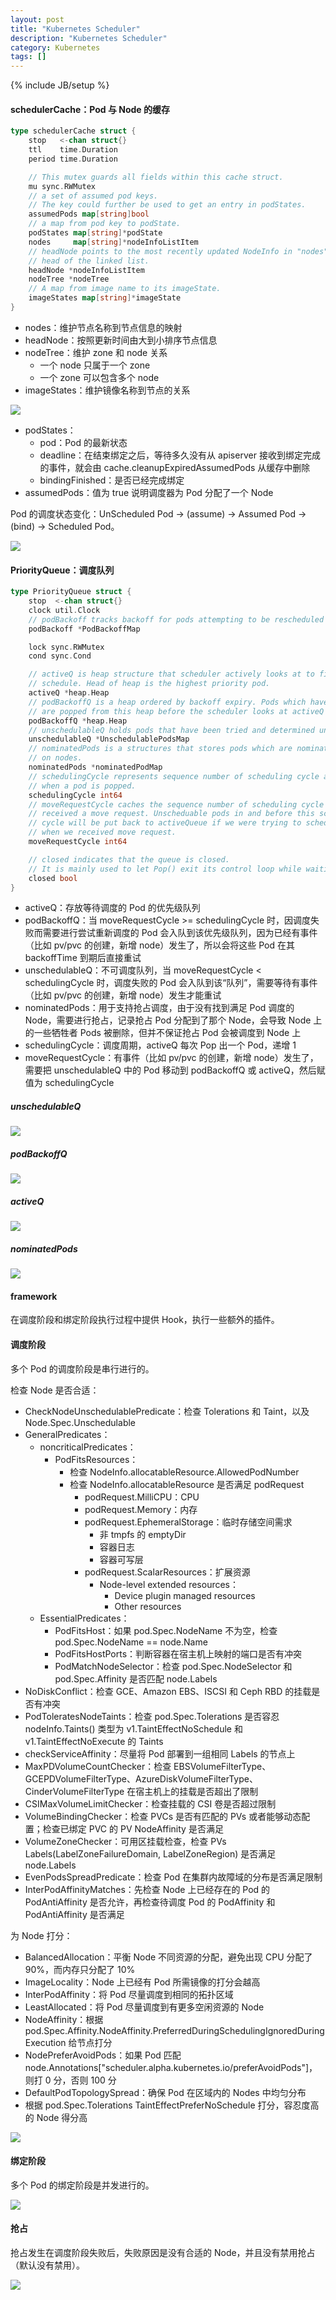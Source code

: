 ```yaml
---
layout: post
title: "Kubernetes Scheduler"
description: "Kubernetes Scheduler"
category: Kubernetes
tags: []
---
```

{% include JB/setup %}

#### schedulerCache：Pod 与 Node 的缓存

```go
type schedulerCache struct {
	stop   <-chan struct{}
	ttl    time.Duration
	period time.Duration

	// This mutex guards all fields within this cache struct.
	mu sync.RWMutex
	// a set of assumed pod keys.
	// The key could further be used to get an entry in podStates.
	assumedPods map[string]bool
	// a map from pod key to podState.
	podStates map[string]*podState
	nodes     map[string]*nodeInfoListItem
	// headNode points to the most recently updated NodeInfo in "nodes". It is the
	// head of the linked list.
	headNode *nodeInfoListItem
	nodeTree *nodeTree
	// A map from image name to its imageState.
	imageStates map[string]*imageState
}
```

* nodes：维护节点名称到节点信息的映射
* headNode：按照更新时间由大到小排序节点信息
* nodeTree：维护 zone 和 node 关系
    * 一个 node 只属于一个 zone
    * 一个 zone 可以包含多个 node
* imageStates：维护镜像名称到节点的关系

![](/assets/img/kubernetes-scheduler-node.png)

* podStates：
    * pod：Pod 的最新状态
    * deadline：在结束绑定之后，等待多久没有从 apiserver 接收到绑定完成的事件，就会由 cache.cleanupExpiredAssumedPods 从缓存中删除
    * bindingFinished：是否已经完成绑定
* assumedPods：值为 true 说明调度器为 Pod 分配了一个 Node

Pod 的调度状态变化：UnScheduled Pod -> (assume) -> Assumed Pod -> (bind) -> Scheduled Pod。

![](/assets/img/kubernetes-scheduler-pod.png)

<!--more-->

#### PriorityQueue：调度队列

```go
type PriorityQueue struct {
	stop  <-chan struct{}
	clock util.Clock
	// podBackoff tracks backoff for pods attempting to be rescheduled
	podBackoff *PodBackoffMap

	lock sync.RWMutex
	cond sync.Cond

	// activeQ is heap structure that scheduler actively looks at to find pods to
	// schedule. Head of heap is the highest priority pod.
	activeQ *heap.Heap
	// podBackoffQ is a heap ordered by backoff expiry. Pods which have completed backoff
	// are popped from this heap before the scheduler looks at activeQ
	podBackoffQ *heap.Heap
	// unschedulableQ holds pods that have been tried and determined unschedulable.
	unschedulableQ *UnschedulablePodsMap
	// nominatedPods is a structures that stores pods which are nominated to run
	// on nodes.
	nominatedPods *nominatedPodMap
	// schedulingCycle represents sequence number of scheduling cycle and is incremented
	// when a pod is popped.
	schedulingCycle int64
	// moveRequestCycle caches the sequence number of scheduling cycle when we
	// received a move request. Unscheduable pods in and before this scheduling
	// cycle will be put back to activeQueue if we were trying to schedule them
	// when we received move request.
	moveRequestCycle int64

	// closed indicates that the queue is closed.
	// It is mainly used to let Pop() exit its control loop while waiting for an item.
	closed bool
}
```

* activeQ：存放等待调度的 Pod 的优先级队列
* podBackoffQ：当 moveRequestCycle >= schedulingCycle 时，因调度失败而需要进行尝试重新调度的 Pod 会入队到该优先级队列，因为已经有事件（比如 pv/pvc 的创建，新增 node）发生了，所以会将这些 Pod 在其 backoffTime 到期后直接重试
* unschedulableQ：不可调度队列，当 moveRequestCycle < schedulingCycle 时，调度失败的 Pod 会入队到该“队列”，需要等待有事件（比如 pv/pvc 的创建，新增 node）发生才能重试
* nominatedPods：用于支持抢占调度，由于没有找到满足 Pod 调度的 Node，需要进行抢占，记录抢占 Pod 分配到了那个 Node，会导致 Node 上的一些牺牲者 Pods 被删除，但并不保证抢占 Pod 会被调度到 Node 上
* schedulingCycle：调度周期，activeQ 每次 Pop 出一个 Pod，递增 1
* moveRequestCycle：有事件（比如 pv/pvc 的创建，新增 node）发生了，需要把 unschedulableQ 中的 Pod 移动到 podBackoffQ 或 activeQ，然后赋值为 schedulingCycle

##### unschedulableQ

![](/assets/img/kubernetes-scheduler-queue-unschedulableQ.png)

##### podBackoffQ

![](/assets/img/kubernetes-scheduler-queue-podbackoffQ.png)

##### activeQ

![](/assets/img/kubernetes-scheduler-queue-activeQ.png)

##### nominatedPods

![](/assets/img/kubernetes-scheduler-queue-nominatedpods.png)

#### framework

在调度阶段和绑定阶段执行过程中提供 Hook，执行一些额外的插件。

#### 调度阶段

多个 Pod 的调度阶段是串行进行的。

检查 Node 是否合适：

* CheckNodeUnschedulablePredicate：检查 Tolerations 和 Taint，以及 Node.Spec.Unschedulable
* GeneralPredicates：
    * noncriticalPredicates：
        * PodFitsResources：
            * 检查 NodeInfo.allocatableResource.AllowedPodNumber
            * 检查 NodeInfo.allocatableResource 是否满足 podRequest
                * podRequest.MilliCPU：CPU
                * podRequest.Memory：内存
                * podRequest.EphemeralStorage：临时存储空间需求
                    * 非 tmpfs 的 emptyDir
                    * 容器日志
                    * 容器可写层
                * podRequest.ScalarResources：扩展资源
                    * Node-level extended resources：
                        * Device plugin managed resources
                        * Other resources
    * EssentialPredicates：
        * PodFitsHost：如果 pod.Spec.NodeName 不为空，检查 pod.Spec.NodeName == node.Name
        * PodFitsHostPorts：判断容器在宿主机上映射的端口是否有冲突
        * PodMatchNodeSelector：检查 pod.Spec.NodeSelector 和 pod.Spec.Affinity 是否匹配 node.Labels
* NoDiskConflict：检查 GCE、Amazon EBS、ISCSI 和 Ceph RBD 的挂载是否有冲突
* PodToleratesNodeTaints：检查 pod.Spec.Tolerations 是否容忍 nodeInfo.Taints() 类型为 v1.TaintEffectNoSchedule 和 v1.TaintEffectNoExecute 的 Taints
* checkServiceAffinity：尽量将 Pod 部署到一组相同 Labels 的节点上
* MaxPDVolumeCountChecker：检查 EBSVolumeFilterType、GCEPDVolumeFilterType、AzureDiskVolumeFilterType、CinderVolumeFilterType 在宿主机上的挂载是否超出了限制
* CSIMaxVolumeLimitChecker：检查挂载的 CSI 卷是否超过限制
* VolumeBindingChecker：检查 PVCs 是否有匹配的 PVs 或者能够动态配置；检查已绑定 PVC 的 PV NodeAffinity 是否满足
* VolumeZoneChecker：可用区挂载检查，检查 PVs Labels(LabelZoneFailureDomain, LabelZoneRegion) 是否满足 node.Labels
* EvenPodsSpreadPredicate：检查 Pod 在集群内故障域的分布是否满足限制
* InterPodAffinityMatches：先检查 Node 上已经存在的 Pod 的 PodAntiAffinity 是否允许，再检查待调度 Pod 的 PodAffinity 和 PodAntiAffinity 是否满足

为 Node 打分：

* BalancedAllocation：平衡 Node 不同资源的分配，避免出现 CPU 分配了 90%，而内存只分配了 10%
* ImageLocality：Node 上已经有 Pod 所需镜像的打分会越高
* InterPodAffinity：将 Pod 尽量调度到相同的拓扑区域
* LeastAllocated：将 Pod 尽量调度到有更多空闲资源的 Node
* NodeAffinity：根据 pod.Spec.Affinity.NodeAffinity.PreferredDuringSchedulingIgnoredDuringExecution 给节点打分
* NodePreferAvoidPods：如果 Pod 匹配 node.Annotations\["scheduler.alpha.kubernetes.io/preferAvoidPods"\]，则打 0 分，否则 100 分
* DefaultPodTopologySpread：确保 Pod 在区域内的 Nodes 中均匀分布
* 根据 pod.Spec.Tolerations TaintEffectPreferNoSchedule 打分，容忍度高的 Node 得分高

![](/assets/img/kubernetes-scheduler-syncloop.png)

#### 绑定阶段

多个 Pod 的绑定阶段是并发进行的。

![](/assets/img/kubernetes-scheduler-bind.png)

#### 抢占

抢占发生在调度阶段失败后，失败原因是没有合适的 Node，并且没有禁用抢占（默认没有禁用）。

![](/assets/img/kubernetes-scheduler-preempt.png)
